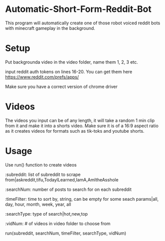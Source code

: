 # Automatic-Short-Form-Reddit-Bot
This program will automatically create one of those robot voiced reddit bots with minecraft gameplay in the background.

# Setup
Put backgrounda video in the video folder, name them 1, 2, 3 etc.

input reddit auth tokens on lines 16-20. You can get them here https://www.reddit.com/prefs/apps/

Make sure you have a correct version of chrome driver

# Videos
The videos you input can be of any length, it will take a random 1 min clip from it and make it into a shorts video. Make sure it is of a 16:9 aspect ratio as it creates videos for formats such as tik-toks and youtube shorts.

# Usage
Use run() function to create videos



:subreddit: list of subreddit to scrape from|askreddit,tifu,TodayILearned,IamA,AmItheAsshole

:searchNum: number of posts to search for on each subreddit

:timeFilter: time to sort by, string, can be empty for some seach params|all, day, hour, month, week, year, all

:searchType: type of search|hot,new,top

:vidNum: # of videos in video folder to choose from

run(subreddit, searchNum, timeFilter, searchType, vidNum)
